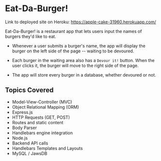 <h1>Eat-Da-Burger!</h1>

Link to deployed site on Heroku: https://apple-cake-31960.herokuapp.com/

Eat-Da-Burger! is a restaurant app that lets users input the names of burgers they'd like to eat.

* Whenever a user submits a burger's name, the app will display the burger on the left side of the page -- waiting to be devoured.

* Each burger in the waiting area also has a `Devour it!` button. When the user clicks it, the burger will move to the right side of the page.

* The app will store every burger in a database, whether devoured or not.

<h2>Topics Covered</h2>

* Model-View-Controller (MVC)
* Object Relational Mapping (ORM)
* Express.js
* HTTP Requests (GET, POST)
* Routes and static content
* Body Parser
* Handlebars engine integration
* Node.js
* Backend API calls
* Handlebars Templates and Layouts
* MySQL / JawsDB

